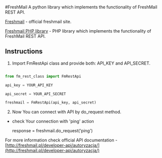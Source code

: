 #FreshMail
A python library which implements the functionality of FreshMail REST API.

[Freshmail](http://freshmail.pl/) - official freshmail site.

[Freshmail PHP library](https://github.com/FreshMail/REST-API) - PHP library which implements the functionality of FreshMail REST API.

## Instructions 

1. Import FmRestApi class and provide both: API_KEY and API_SECRET.

```python

from fm_rest_class import FmRestApi

api_key = YOUR_API_KEY 

api_secret = YOUR_API_SECRET

freshmail = FmRestApi(api_key, api_secret)

```

2. Now You can connect with API by do_request method.

- check Your connection with 'ping' action
	
	response = freshmail.do_request('ping')

For more information check official API documentation -[http://freshmail.pl/developer-api/autoryzacja/](http://freshmail.pl/developer-api/autoryzacja/)
